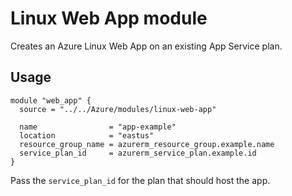 # Linux Web App module

Creates an Azure Linux Web App on an existing App Service plan.

## Usage

```hcl
module "web_app" {
  source = "../../Azure/modules/linux-web-app"

  name                = "app-example"
  location            = "eastus"
  resource_group_name = azurerm_resource_group.example.name
  service_plan_id     = azurerm_service_plan.example.id
}
```

Pass the `service_plan_id` for the plan that should host the app.
